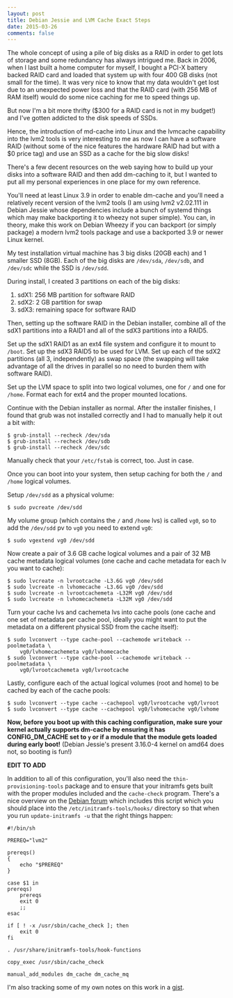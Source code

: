 ```yaml
---
layout: post
title: Debian Jessie and LVM Cache Exact Steps
date: 2015-03-26
comments: false
---
```


The whole concept of using a pile of big disks as a RAID in order to get lots of
storage and some redundancy has always intrigued me.  Back in 2006, when I last
built a home computer for myself, I bought a PCI-X battery backed RAID card and
loaded that system up with four 400 GB disks (not small for the time).  It was
very nice to know that my data wouldn't get lost due to an unexpected power loss
and that the RAID card (with 256 MB of RAM itself) would do some nice caching
for me to speed things up.

But now I'm a bit more thrifty ($300 for a RAID card is not in my budget!) and
I've gotten addicted to the disk speeds of SSDs.

Hence, the introduction of md-cache into Linux and the lvmcache capability into
the lvm2 tools is very interesting to me as now I can have a software RAID
(without some of the nice features the hardware RAID had but with a $0 price
tag) and use an SSD as a cache for the big slow disks!

There's a few decent resources on the web saying how to build up your disks into
a software RAID and then add dm-caching to it, but I wanted to put all my
personal experiences in one place for my own reference.

You'll need at least Linux 3.9 in order to enable dm-cache and you'll need a
relatively recent version of the lvm2 tools (I am using lvm2 v2.02.111 in Debian
Jessie whose dependencies include a bunch of systemd things which may make
backporting it to wheezy not super simple).  You can, in theory, make this work
on Debian Wheezy if you can backport (or simply package) a modern lvm2 tools
package and use a backported 3.9 or newer Linux kernel.

My test installation virtual machine has 3 big disks (20GB each) and 1 smaller
SSD (8GB).  Each of the big disks are `/dev/sda`, `/dev/sdb`, and `/dev/sdc`
while the SSD is `/dev/sdd`.

During install, I created 3 partitions on each of the big disks:

1. sdX1: 256 MB partition for software RAID
2. sdX2: 2 GB partition for swap
3. sdX3: remaining space for software RAID

Then, setting up the software RAID in the Debian installer, combine all of the
sdX1 partitions into a RAID1 and all of the sdX3 partitions into a RAID5.

Set up the sdX1 RAID1 as an ext4 file system and configure it to mount to
`/boot`.  Set up the sdX3 RAID5 to be used for LVM.  Set up each of the
sdX2 partitions (all 3, independently) as swap space (the swapping will take
advantage of all the drives in parallel so no need to burden them with software
RAID).

Set up the LVM space to split into two logical volumes, one for `/` and one for
`/home`.  Format each for ext4 and the proper mounted locations.

Continue with the Debian installer as normal.  After the installer finishes, I
found that grub was not installed correctly and I had to manually help it out a
bit with:

```
$ grub-install --recheck /dev/sda
$ grub-install --recheck /dev/sdb
$ grub-install --recheck /dev/sdc
```

Manually check that your `/etc/fstab` is correct, too.  Just in case.

Once you can boot into your system, then setup caching for both the `/` and
`/home` logical volumes.

Setup `/dev/sdd` as a physical volume:

```
$ sudo pvcreate /dev/sdd
```

My volume group (which contains the `/` and `/home` lvs) is called `vg0`, so to
add the `/dev/sdd` pv to `vg0` you need to extend `vg0`:

```
$ sudo vgextend vg0 /dev/sdd
```

Now create a pair of 3.6 GB cache logical volumes and a pair of 32 MB cache
metadata logical volumes (one cache and cache metadata for each lv you want to
cache):

```
$ sudo lvcreate -n lvrootcache -L3.6G vg0 /dev/sdd
$ sudo lvcreate -n lvhomecache -L3.6G vg0 /dev/sdd
$ sudo lvcreate -n lvrootcachemeta -L32M vg0 /dev/sdd
$ sudo lvcreate -n lvhomecachemeta -L32M vg0 /dev/sdd
```

Turn your cache lvs and cachemeta lvs into cache pools (one cache and one set of
metadata per cache pool, ideally you might want to put the metadata on a
different physical SSD from the cache itself):

```
$ sudo lvconvert --type cache-pool --cachemode writeback --poolmetadata \
	vg0/lvhomecachemeta vg0/lvhomecache
$ sudo lvconvert --type cache-pool --cachemode writeback --poolmetadata \
	vg0/lvrootcachemeta vg0/lvrootcache
```

Lastly, configure each of the actual logical volumes (root and home) to be
cached by each of the cache pools:

```
$ sudo lvconvert --type cache --cachepool vg0/lvrootcache vg0/lvroot
$ sudo lvconvert --type cache --cachepool vg0/lvhomecache vg0/lvhome
```

**Now, before you boot up with this caching configuration, make sure your kernel
actually supports dm-cache by ensuring it has CONFIG_DM_CACHE set to `y` or if a
module that the module gets loaded during early boot!** (Debian Jessie's present
3.16.0-4 kernel on amd64 does not, so booting is fun!)

**EDIT TO ADD**

In addition to all of this configuration, you'll also need the
`thin-provisioning-tools` package and to ensure that your initramfs gets built
with the proper modules included and the `cache-check` program.  There's a nice
overview on the [Debian forum][forum] which includes this script which you
should place into the `/etc/initramfs-tools/hooks/` directory so that when you
run `update-initramfs -u` that the right things happen:


```
#!/bin/sh

PREREQ="lvm2"

prereqs()
{
    echo "$PREREQ"
}

case $1 in
prereqs)
    prereqs
    exit 0
    ;;
esac

if [ ! -x /usr/sbin/cache_check ]; then
    exit 0
fi

. /usr/share/initramfs-tools/hook-functions

copy_exec /usr/sbin/cache_check

manual_add_modules dm_cache dm_cache_mq
```

[forum]: http://forums.debian.net/viewtopic.php?f=5&t=119644

I'm also tracking some of my own notes on this work in a [gist][gist].

[gist]: https://gist.github.com/bradfa/8845aac14a4fd408b5ac
